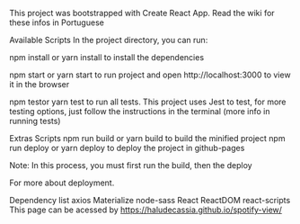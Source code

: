 This project was bootstrapped with Create React App. Read the wiki for these infos in Portuguese

Available Scripts
In the project directory, you can run:

npm install or yarn install to install the dependencies

npm start or yarn start to run project and open http://localhost:3000 to view it in the browser

npm testor yarn test to run all tests. This project uses Jest to test, for more testing options, just follow the instructions in the terminal (more info in running tests)

Extras Scripts
npm run build or yarn build to build the minified project npm run deploy or yarn deploy to deploy the project in github-pages

Note: In this process, you must first run the build, then the deploy

For more about deployment.

Dependency list
axios
Materialize
node-sass
React
ReactDOM
react-scripts
This page can be acessed by https://haludecassia.github.io/spotify-view/

